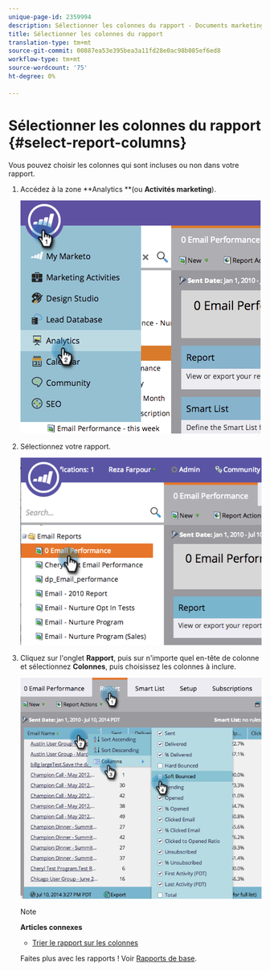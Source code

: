 ```yaml
---
unique-page-id: 2359994
description: Sélectionner les colonnes du rapport - Documents marketing - Documentation du produit
title: Sélectionner les colonnes du rapport
translation-type: tm+mt
source-git-commit: 00887ea53e395bea3a11fd28e0ac98b085ef6ed8
workflow-type: tm+mt
source-wordcount: '75'
ht-degree: 0%

---
```



# Sélectionner les colonnes du rapport {#select-report-columns}

Vous pouvez choisir les colonnes qui sont incluses ou non dans votre rapport.

1. Accédez à la zone **Analytics **(ou **Activités marketing**).

   ![](assets/image2014-9-16-10-3a43-3a0.png)

1. Sélectionnez votre rapport.

   ![](assets/image2014-9-16-10-3a43-3a5.png)

1. Cliquez sur l&#39;onglet **Rapport**, puis sur n&#39;importe quel en-tête de colonne et sélectionnez **Colonnes**, puis choisissez les colonnes à inclure.

   ![](assets/image2014-9-16-10-3a43-3a9.png)

   >[!NOTE]
   >
   >**Articles connexes**
   >
   >    
   >    
   >    * [Trier le rapport sur les colonnes](sort-report-on-columns.md)


   Faites plus avec les rapports ! Voir [Rapports de base](http://docs.marketo.com/display/docs/basic+reporting).

